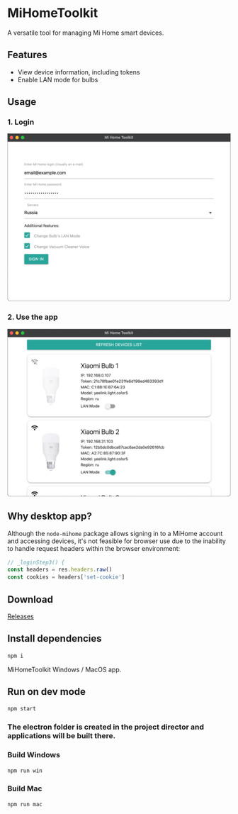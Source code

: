 # MiHomeToolkit

A versatile tool for managing Mi Home smart devices.

## Features

- View device information, including tokens
- Enable LAN mode for bulbs

## Usage

### 1. Login

![Login Screen](.github/images/login-screen.png)

### 2. Use the app

![Main screen](.github/images/main-screen.png)

## Why desktop app?

Although the `node-mihome` package allows signing in to a MiHome account and accessing devices, it's not feasible for browser use due to the inability to handle request headers within the browser environment:

```js
// _loginStep3() {
const headers = res.headers.raw()
const cookies = headers['set-cookie']
```

## Download

[Releases](../../releases)

## Install dependencies

```sh
npm i
```

MiHomeToolkit Windows / MacOS app.

## Run on dev mode

```sh
npm start
```

### The electron folder is created in the project director and applications will be built there.

### Build Windows

```sh
npm run win
```

### Build Mac

```sh
npm run mac
```
